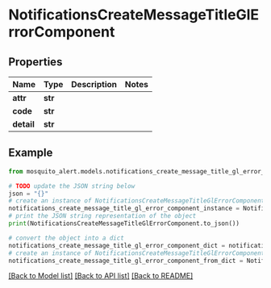 # NotificationsCreateMessageTitleGlErrorComponent


## Properties

Name | Type | Description | Notes
------------ | ------------- | ------------- | -------------
**attr** | **str** |  | 
**code** | **str** |  | 
**detail** | **str** |  | 

## Example

```python
from mosquito_alert.models.notifications_create_message_title_gl_error_component import NotificationsCreateMessageTitleGlErrorComponent

# TODO update the JSON string below
json = "{}"
# create an instance of NotificationsCreateMessageTitleGlErrorComponent from a JSON string
notifications_create_message_title_gl_error_component_instance = NotificationsCreateMessageTitleGlErrorComponent.from_json(json)
# print the JSON string representation of the object
print(NotificationsCreateMessageTitleGlErrorComponent.to_json())

# convert the object into a dict
notifications_create_message_title_gl_error_component_dict = notifications_create_message_title_gl_error_component_instance.to_dict()
# create an instance of NotificationsCreateMessageTitleGlErrorComponent from a dict
notifications_create_message_title_gl_error_component_from_dict = NotificationsCreateMessageTitleGlErrorComponent.from_dict(notifications_create_message_title_gl_error_component_dict)
```
[[Back to Model list]](../README.md#documentation-for-models) [[Back to API list]](../README.md#documentation-for-api-endpoints) [[Back to README]](../README.md)


